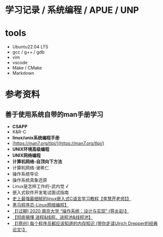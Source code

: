 <!--
 * @Author: yao fanghao
 * @Date: 2023-04-19 20:40:34
 * @LastEditTime: 2023-04-21 11:02:52
 * @LastEditors: yao fanghao
-->

# 学习记录 / 系统编程 / APUE / UNP 

# tools

* Ubuntu22.04 LTS
* gcc / g++ / gdb
* vim
* vscode
* Make / CMake
* Markdown

# 参考资料

## 善于使用系统自带的man手册学习

* **CSAPP**
* K&R-C
* **linux/unix系统编程手册**
* [https://man7.org/tlpi/](https://man7.org/tlpi/)
* **UNIX环境高级编程**
* **UNIX网络编程**
* **计算机网络-自顶向下方法**
* 计算机网络-谢希仁
* 操作系统导论 
* 操作系统真象还原
* Linux是怎样工作的-武内觉 √
* 嵌入式软件开发笔试面试指南
* [史上最强最细腻的linux嵌入式C语言学习教程【李慧芹老师】】](https://www.bilibili.com/video/BV18p4y167Md/?share_source=copy_web&vd_source=85816208bdca2a40c310bef0b0d541b4)
* [黑马程序员-Linux网络编程】](https://www.bilibili.com/video/BV1iJ411S7UA/?share_source=copy_web&vd_source=85816208bdca2a40c310bef0b0d541b4)
* [【[过期] 2020 南京大学 “操作系统：设计与实现” (蒋炎岩)】](https://www.bilibili.com/video/BV1N741177F5/?share_source=copy_web&vd_source=85816208bdca2a40c310bef0b0d541b4)
* [【彻底搞懂 进程&线程、进程池&线程池】](https://www.bilibili.com/video/BV1V84y1Y77s/?share_source=copy_web&vd_source=85816208bdca2a40c310bef0b0d541b4)
* [【[原创] 每个程序员都应该知道的内存知识 (带你走读Ulrich Drepper的经典论文)】](https://www.bilibili.com/video/BV1Xy4y1b7SK/?share_source=copy_web&vd_source=85816208bdca2a40c310bef0b0d541b4)
